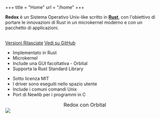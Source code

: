 +++
title = "Home"
url = "/home"
+++
<div class="row install-row">
  <div class="col-md-8">
    <p class="pitch">
      <b>Redox</b> è un Sistema Operativo Unix-like scritto in <a style="color: inherit;" href="https://www.rust-lang.org/"><b>Rust</b></a>,
      con l'obiettivo di portare le innovazioni di Rust in un microkernel moderno e con un pacchetto di applicazioni.
    </p>
  </div>
  <div class="col-md-4 install-box">
    <br/>
    <a class="btn btn-primary" href="https://github.com/redox-os/redox/releases">Versioni Rilasciate</a>
    <a class="btn btn-default" href="https://github.com/redox-os/redox/">Vedi su GitHub</a>
  </div>
</div>
<div class="row features">
  <div class="col-md-6">
    <ul class="laundry-list" style="margin-bottom: 0px;">
      <li>Implementato in Rust</li>
      <li>Microkernel</li>
      <li>Include una GUI facoltativa - Orbital</li>
      <li>Supporta la Rust Standard Library</li>
    </ul>
  </div>
  <div class="col-md-6">
    <ul class="laundry-list">
      <li>Sotto licenza MIT</li>
      <li>I driver sono eseguiti nello spazio utente</li>
      <li>Include i comuni comandi Unix</li>
      <li>Port di Newlib per i programmi in C</li>
    </ul>
  </div>
</div>
<div class="row features">
  <div class="col-sm-12">
    <div style="font-size: 16px; text-align: center;">
      Redox con Orbital
    </div>
    <a href="https://i.imgur.com/MJqsqYo.png">
      <img class="img-responsive" src="https://i.imgur.com/MJqsqYo.png"/>
    </a>
  </div>
</div>
